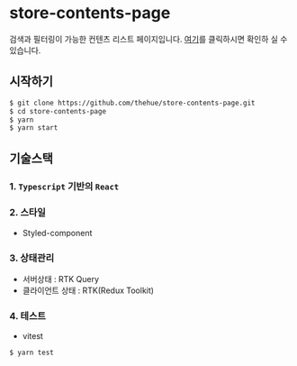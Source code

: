 # store-contents-page

검색과 필터링이 가능한 컨텐츠 리스트 페이지입니다. [여기](https://thehue.github.io/store-contents-page/store)를 클릭하시면 확인하 실 수 있습니다.

## 시작하기

```bash
$ git clone https://github.com/thehue/store-contents-page.git
$ cd store-contents-page
$ yarn
$ yarn start
```

## 기술스택

### 1. `Typescript` 기반의 `React`

### 2. 스타일

- Styled-component

### 3. 상태관리

- 서버상태 : RTK Query
- 클라이언트 상태 : RTK(Redux Toolkit)

### 4. 테스트

- vitest

```bash
$ yarn test
```

